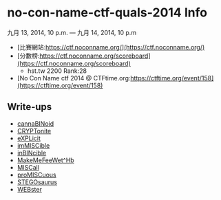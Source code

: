 # no-con-name-ctf-quals-2014 Info
九月 13, 2014, 10 p.m. — 九月 14, 2014, 10 p.m

* [比賽網站:https://ctf.noconname.org/](https://ctf.noconname.org/)
* [分數榜:https://ctf.noconname.org/scoreboard](https://ctf.noconname.org/scoreboard)
	* hst.tw	2200  Rank:28
* [No Con Name ctf 2014 @ CTFtime.org:https://ctftime.org/event/158](https://ctftime.org/event/158)

## Write-ups
* [cannaBINoid](cannaBINoid)
* [CRYPTonite](CRYPTonite)
* [eXPLicit](eXPLicit)
* [imMISCible](imMISCible)
* [inBINcible](inBINcible)
* [MakeMeFeeWet^Hb](MakeMeFeeWet^Hb)
* [MISCall](MISCall)
* [proMISCuous](proMISCuous)
* [STEGOsaurus](STEGOsaurus)
* [WEBster](WEBster)








